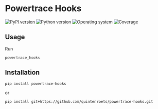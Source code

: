 # Powertrace Hooks
[![PyPI version](https://badge.fury.io/py/powertrace-hooks.svg)](https://badge.fury.io/py/powertrace-hooks)
![Python version](https://img.shields.io/badge/python-3.10+-brightgreen)
![Operating system](https://img.shields.io/badge/os-linux%20%7c%20macOS%20%7c%20windows-brightgreen)
![Coverage](https://img.shields.io/badge/coverage-100%25-brightgreen)

## Usage

Run
```shell
powertrace_hooks
```
## Installation
```shell
pip install powertrace-hooks
```
or
```shell
pip install git+https://github.com/quintenroets/powertrace-hooks.git
```
